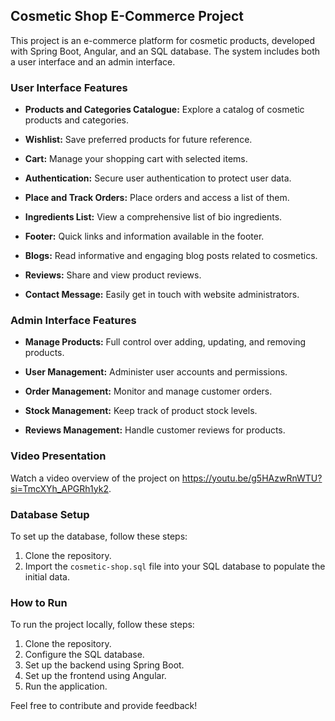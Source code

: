 ## Cosmetic Shop E-Commerce Project

This project is an e-commerce platform for cosmetic products, developed with Spring Boot, Angular, and an SQL database. The system includes both a user interface and an admin interface.

### User Interface Features

- **Products and Categories Catalogue:** Explore a catalog of cosmetic products and categories.

- **Wishlist:** Save preferred products for future reference.

- **Cart:** Manage your shopping cart with selected items.

- **Authentication:** Secure user authentication to protect user data.

- **Place and Track Orders:** Place orders and access a list of them.

- **Ingredients List:** View a comprehensive list of bio ingredients.

- **Footer:** Quick links and information available in the footer.

- **Blogs:** Read informative and engaging blog posts related to cosmetics.

- **Reviews:** Share and view product reviews.

- **Contact Message:** Easily get in touch with website administrators.

### Admin Interface Features

- **Manage Products:** Full control over adding, updating, and removing products.

- **User Management:** Administer user accounts and permissions.

- **Order Management:** Monitor and manage customer orders.

- **Stock Management:** Keep track of product stock levels.

- **Reviews Management:** Handle customer reviews for products.

### Video Presentation

Watch a video overview of the project on 
https://youtu.be/g5HAzwRnWTU?si=TmcXYh_APGRh1yk2.

### Database Setup

To set up the database, follow these steps:

1. Clone the repository.
2. Import the `cosmetic-shop.sql` file into your SQL database to populate the initial data.

### How to Run

To run the project locally, follow these steps:

1. Clone the repository.
2. Configure the SQL database.
3. Set up the backend using Spring Boot.
4. Set up the frontend using Angular.
5. Run the application.

Feel free to contribute and provide feedback!

